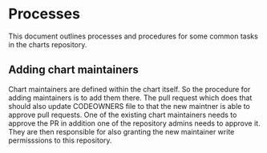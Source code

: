 # Processes

This document outlines processes and procedures for some common tasks in the charts repository.

## Adding chart maintainers

Chart maintainers are defined within the chart itself.
So the procedure for adding maintainers is to add them there.
The pull request which does that should also update CODEOWNERS file to that the new maintner is able to approve pull requests.
One of the existing chart maintainers needs to approve the PR in addition one of the repository admins needs to approve it.
They are then responsible for also granting the new maintainer write permisssions to this repository.
